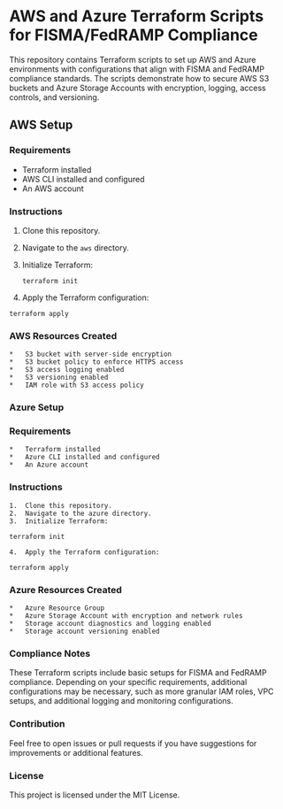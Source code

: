 # AWS and Azure Terraform Scripts for FISMA/FedRAMP Compliance

This repository contains Terraform scripts to set up AWS and Azure environments with configurations that align with FISMA and FedRAMP compliance standards. The scripts demonstrate how to secure AWS S3 buckets and Azure Storage Accounts with encryption, logging, access controls, and versioning.

## AWS Setup

### Requirements
- Terraform installed
- AWS CLI installed and configured
- An AWS account

### Instructions
1. Clone this repository.
2. Navigate to the `aws` directory.
3. Initialize Terraform:
   ```
   terraform init
   ```
   
4. Apply the Terraform configuration:
```
terraform apply
```
### AWS Resources Created

	* 	S3 bucket with server-side encryption
	* 	S3 bucket policy to enforce HTTPS access
	* 	S3 access logging enabled
	* 	S3 versioning enabled
	* 	IAM role with S3 access policy

### Azure Setup

### Requirements

	* 	Terraform installed
	* 	Azure CLI installed and configured
	* 	An Azure account

### Instructions

	1.	Clone this repository.
	2.	Navigate to the azure directory.
	3.	Initialize Terraform:

```
terraform init
```
	4.	Apply the Terraform configuration:
```
terraform apply 
```

### Azure Resources Created

	* 	Azure Resource Group
	* 	Azure Storage Account with encryption and network rules
	* 	Storage account diagnostics and logging enabled
	* 	Storage account versioning enabled

### Compliance Notes

These Terraform scripts include basic setups for FISMA and FedRAMP compliance. Depending on your specific requirements, additional configurations may be necessary, such as more granular IAM roles, VPC setups, and additional logging and monitoring configurations.

### Contribution

Feel free to open issues or pull requests if you have suggestions for improvements or additional features.

### License

This project is licensed under the MIT License.
